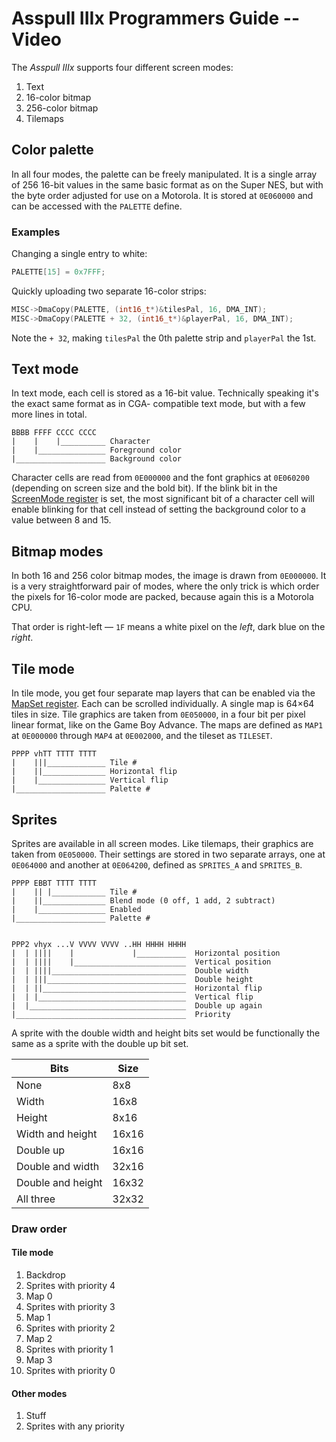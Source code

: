 # Asspull IIIx Programmers Guide -- Video

The *Asspull IIIx* supports four different screen modes:

1. Text
2. 16-color bitmap
3. 256-color bitmap
4. Tilemaps

## Color palette

In all four modes, the palette can be freely manipulated. It is a single array of 256 16-bit values in the same basic format as on the Super NES, but with the byte order adjusted for use on a Motorola. It is stored at `0E060000` and can be accessed with the `PALETTE` define.

### Examples

Changing a single entry to white:

```c
PALETTE[15] = 0x7FFF;
```

Quickly uploading two separate 16-color strips:

```c
MISC->DmaCopy(PALETTE, (int16_t*)&tilesPal, 16, DMA_INT);
MISC->DmaCopy(PALETTE + 32, (int16_t*)&playerPal, 16, DMA_INT);
```

Note the `+ 32`, making `tilesPal` the 0th palette strip and `playerPal` the 1st.

## Text mode

In text mode, each cell is stored as a 16-bit value. Technically speaking it's the exact same format as in CGA-
compatible text mode, but with a few more lines in total.

    BBBB FFFF CCCC CCCC
    |    |    |__________ Character
    |    |_______________ Foreground color
    |____________________ Background color

Character cells are read from `0E000000` and the font graphics at `0E060200` (depending on screen size and the bold bit). If the blink bit in the [ScreenMode register](registers.md#00001reg_screenmode) is set, the most significant bit of a character cell will enable blinking for that cell instead of setting the background color to a value between 8 and 15.

## Bitmap modes

In both 16 and 256 color bitmap modes, the image is drawn from `0E000000`. It is a very straightforward pair of modes, where the only trick is which order the pixels for 16-color mode are packed, because again this is a Motorola CPU.

That order is right-left — `1F` means a white pixel on the *left*, dark blue on the *right*.

## Tile mode

In tile mode, you get four separate map layers that can be enabled via the [MapSet register](registers.md#00009reg_mapset). Each can be scrolled individually. A single map is 64×64 tiles in size. Tile graphics are taken from `0E050000`, in a four bit per pixel linear format, like on the Game Boy Advance. The maps are defined as `MAP1`  at `0E000000` through `MAP4` at `0E002000`, and the tileset as `TILESET`.

    PPPP vhTT TTTT TTTT
    |    |||_____________ Tile #
    |    ||______________ Horizontal flip
    |    |_______________ Vertical flip
    |____________________ Palette #

## Sprites

Sprites are available in all screen modes. Like tilemaps, their graphics are taken from `0E050000`. Their settings are stored in two separate arrays, one at `0E064000` and another at `0E064200`, defined as `SPRITES_A` and `SPRITES_B`.

    PPPP EBBT TTTT TTTT
    |    || |____________ Tile #
    |    ||______________ Blend mode (0 off, 1 add, 2 subtract)
    |    |_______________ Enabled
    |____________________ Palette #


    PPP2 vhyx ...V VVVV VVVV ..HH HHHH HHHH
    |  | ||||    |             |___________  Horizontal position
    |  | ||||    |_________________________  Vertical position
    |  | ||||______________________________  Double width
    |  | |||_______________________________  Double height
    |  | ||________________________________  Horizontal flip
    |  | |_________________________________  Vertical flip
    |  |___________________________________  Double up again
    |______________________________________  Priority

A sprite with the double width and height bits set would be functionally the same as a sprite with the double up bit set.

| Bits              | Size  |
| ----------------- | ----- |
| None              | 8x8   |
| Width             | 16x8  |
| Height            | 8x16  |
| Width and height  | 16x16 |
| Double up         | 16x16 |
| Double and width  | 32x16 |
| Double and height | 16x32 |
| All three         | 32x32 |

### Draw order

#### Tile mode

1. Backdrop
2. Sprites with priority 4
3. Map 0
4. Sprites with priority 3 
5. Map 1
6. Sprites with priority 2
7. Map 2
8. Sprites with priority 1
9. Map 3
10. Sprites with priority 0

#### Other modes

1. Stuff
2. Sprites with any priority

